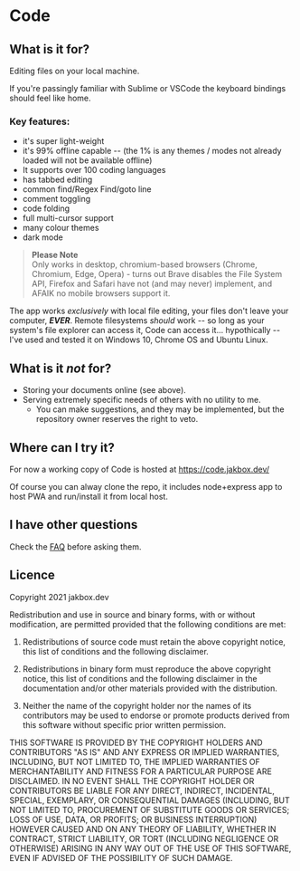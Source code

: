 # Code

## What is it for?

Editing files on your local machine. 

If you're passingly familiar with Sublime or VSCode the keyboard bindings should feel like home. 

### Key features: 
- it's super light-weight
- it's 99% offline capable 
-- (the 1% is any themes / modes not already loaded will not be available offline)
- It supports over 100 coding languages
- has tabbed editing
- common find/Regex Find/goto line
- comment toggling
- code folding
- full multi-cursor support
- many colour themes
- dark mode

>**Please Note**  
> Only works in desktop, chromium-based browsers (Chrome, Chromium, Edge, Opera) - turns out Brave disables the File System API, Firefox and Safari have not (and may never) implement, and AFAIK no mobile browsers support it.

The app works _exclusively_ with local file editing, your files don't leave your computer, __*EVER*__. Remote filesystems _should_ work -- so long as your system's file explorer can access it, Code can access it... hypothically -- I've used and tested it on Windows 10, Chrome OS and Ubuntu Linux.

## What is it _not_ for?
- Storing your documents online (see above).
- Serving extremely specific needs of others with no utility to me.
    - You can make suggestions, and they may be implemented, but the repository owner reserves the right to veto.

## Where can I try it?
For now a working copy of Code is hosted at https://code.jakbox.dev/

Of course you can alway clone the repo, it includes node+express app to host PWA and run/install it from local host.

## I have other questions
Check the [FAQ](FAQ.md) before asking them.

## Licence

Copyright 2021 jakbox.dev

Redistribution and use in source and binary forms, with or without modification, are permitted provided that the following conditions are met:

1. Redistributions of source code must retain the above copyright notice, this list of conditions and the following disclaimer.

2. Redistributions in binary form must reproduce the above copyright notice, this list of conditions and the following disclaimer in the documentation and/or other materials provided with the distribution.

3. Neither the name of the copyright holder nor the names of its contributors may be used to endorse or promote products derived from this software without specific prior written permission.

THIS SOFTWARE IS PROVIDED BY THE COPYRIGHT HOLDERS AND CONTRIBUTORS "AS IS" AND ANY EXPRESS OR IMPLIED WARRANTIES, INCLUDING, BUT NOT LIMITED TO, THE IMPLIED WARRANTIES OF MERCHANTABILITY AND FITNESS FOR A PARTICULAR PURPOSE ARE DISCLAIMED. IN NO EVENT SHALL THE COPYRIGHT HOLDER OR CONTRIBUTORS BE LIABLE FOR ANY DIRECT, INDIRECT, INCIDENTAL, SPECIAL, EXEMPLARY, OR CONSEQUENTIAL DAMAGES (INCLUDING, BUT NOT LIMITED TO, PROCUREMENT OF SUBSTITUTE GOODS OR SERVICES; LOSS OF USE, DATA, OR PROFITS; OR BUSINESS INTERRUPTION) HOWEVER CAUSED AND ON ANY THEORY OF LIABILITY, WHETHER IN CONTRACT, STRICT LIABILITY, OR TORT (INCLUDING NEGLIGENCE OR OTHERWISE) ARISING IN ANY WAY OUT OF THE USE OF THIS SOFTWARE, EVEN IF ADVISED OF THE POSSIBILITY OF SUCH DAMAGE.


